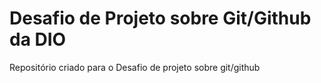 # Desafio de Projeto sobre Git/Github da DIO
Repositório criado para o Desafio de projeto sobre git/github
